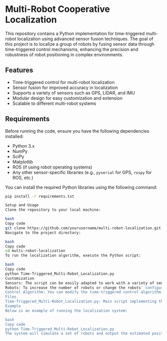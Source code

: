 # Multi-Robot Cooperative Localization

This repository contains a Python implementation for time-triggered multi-robot localization using advanced sensor fusion techniques. The goal of this project is to localize a group of robots by fusing sensor data through time-triggered control mechanisms, enhancing the precision and robustness of robot positioning in complex environments.

## Features
- Time-triggered control for multi-robot localization
- Sensor fusion for improved accuracy in localization
- Supports a variety of sensors such as GPS, LIDAR, and IMU
- Modular design for easy customization and extension
- Scalable to different multi-robot systems

## Requirements

Before running the code, ensure you have the following dependencies installed:

- Python 3.x
- NumPy
- SciPy
- Matplotlib
- ROS (if using robot operating systems)
- Any other sensor-specific libraries (e.g., `pyserial` for GPS, `rospy` for ROS, etc.)

You can install the required Python libraries using the following command:

```bash
pip install -r requirements.txt

Setup and Usage
Clone the repository to your local machine:

bash
Copy code
git clone https://github.com/yourusername/multi-robot-localization.git
Navigate to the project directory:

bash
Copy code
cd multi-robot-localization
To run the localization algorithm, execute the Python script:

bash
Copy code
python Time-Triggered_Multi-Robot_Localization.py
Customization
Sensors: The script can be easily adapted to work with a variety of sensors. Simply modify the sensor input handling section of the code to integrate your desired sensors.
Robots: To increase the number of robots or change the robots' configuration, update the robot parameters in the initialization section of the script.
Control Algorithm: You can modify the time-triggered control algorithm to incorporate event-based triggers or other control mechanisms depending on your application.
Files
Time-Triggered_Multi-Robot_Localization.py: Main script implementing the time-triggered localization algorithm.
Example
Below is an example of running the localization system:

bash
Copy code
python Time-Triggered_Multi-Robot_Localization.py
The system will simulate a set of robots and output the estimated positions based on the sensor data and control algorithm.

